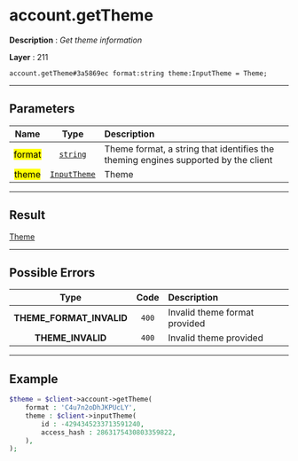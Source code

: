 # account.getTheme

**Description** : *Get theme information*

**Layer** : 211

```tl
account.getTheme#3a5869ec format:string theme:InputTheme = Theme;
```

---

## Parameters

| Name | Type | Description |
| :---: | :---: | :--- |
| <mark>format</mark> | [`string`](type/string) | Theme format, a string that identifies the theming engines supported by the client |
| <mark>theme</mark> | [`InputTheme`](type/InputTheme) | Theme |

---

## Result

[Theme](type/Theme)

---

## Possible Errors

| Type | Code | Description |
| :---: | :---: | :--- |
| **THEME_FORMAT_INVALID** | `400` | Invalid theme format provided |
| **THEME_INVALID** | `400` | Invalid theme provided |

---

## Example

```php
$theme = $client->account->getTheme(
	format : 'C4u7n2oDhJKPUcLY',
	theme : $client->inputTheme(
		id : -4294345233713591240,
		access_hash : 2863175430803359822,
	),
);
```